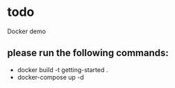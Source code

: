 # todo
Docker demo

## please run the following commands:

 - docker build -t getting-started .
 - docker-compose up -d

